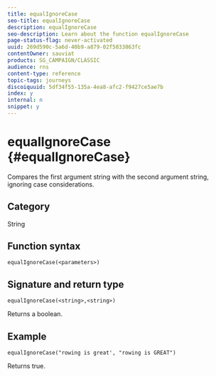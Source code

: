 ```yaml
---
title: equalIgnoreCase
seo-title: equalIgnoreCase
description: equalIgnoreCase
seo-description: Learn about the function equalIgnoreCase
page-status-flag: never-activated
uuid: 269d590c-5a6d-40b9-a879-02f5033863fc
contentOwner: sauviat
products: SG_CAMPAIGN/CLASSIC
audience: rns
content-type: reference
topic-tags: journeys
discoiquuid: 5df34f55-135a-4ea8-afc2-f9427ce5ae7b
index: y
internal: n
snippet: y
---
```


# equalIgnoreCase {#equalIgnoreCase}

Compares the first argument string with the second argument string, ignoring case considerations.

## Category

String

## Function syntax

`equalIgnoreCase(<parameters>)`

## Signature and return type

`equalIgnoreCase(<string>,<string>)`

Returns a boolean.

## Example

`equalIgnoreCase("rowing is great', "rowing is GREAT")`

Returns true.
